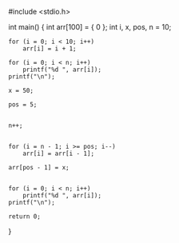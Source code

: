 #include <stdio.h>

int main()
{
	int arr[100] = { 0 };
	int i, x, pos, n = 10;


	for (i = 0; i < 10; i++)
		arr[i] = i + 1;

	for (i = 0; i < n; i++)
		printf("%d ", arr[i]);
	printf("\n");

	x = 50;

	pos = 5;


	n++;


	for (i = n - 1; i >= pos; i--)
		arr[i] = arr[i - 1];

	arr[pos - 1] = x;


	for (i = 0; i < n; i++)
		printf("%d ", arr[i]);
	printf("\n");

	return 0;
}
